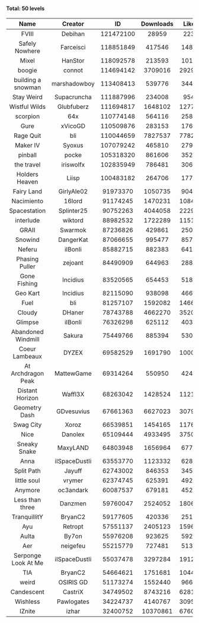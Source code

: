 #### Total: 50 levels

| Name | Creator | ID | Downloads | Likes |
|:---:|:---:|:---:|:---:|:---:|
| FVIII | Debihan | 121472100 | 28959 | 2234
| Safely Nowhere | Farceisci | 118851849 | 417546 | 14812
| Mixel | HanStor | 118092578 | 213593 | 10195
| boogie | connot | 114694142 | 3709016 | 292902
| building a snowman | marshadowboy | 113408413 | 539776 | 34495
| Stay Weird  | Supacruncha | 111887996 | 234008 | 9548
| Wistful Wilds | Glubfuberz | 111694817 | 1648102 | 127769
| scorpion | 64x | 110774148 | 564116 | 25814
| Gure | xVicoGD | 110509876 | 283153 | 17616
| Rage Quit | bli | 110044659 | 7827537 | 778295
| Maker IV | Syoxus | 107079242 | 465810 | 27974
| pinball | pocke | 105318320 | 861606 | 35201
| the travel | iriswolfx | 102835949 | 786481 | 30625
| Holders Heaven | Liisp | 100483182 | 264706 | 17775
| Fairy Land | GirlyAle02 | 91973370 | 1050735 | 90429
| Nacimiento | 16lord | 91174245 | 1470231 | 108413
| Spacestation | Splinter25 | 90752263 | 4044058 | 222997
| interlude | wiktord | 88982532 | 1722289 | 115134
| GRAII | Swarmok | 87236826 | 429861 | 25003
| Snowind | DangerKat | 87066655 | 995477 | 85738
| Neferu | iIBonIi | 85882715 | 882383 | 64133
| Phasing Puller | zejoant | 84490909 | 644963 | 28800
| Gone Fishing | Incidius | 83520565 | 654453 | 51859
| Geo Kart | Incidius | 82115090 | 938098 | 46600
| Fuel | bli | 81257107 | 1592082 | 146625
| Cloudy | DHaner | 78743788 | 4662270 | 352071
| Glimpse | iIBonIi | 76326298 | 625112 | 40306
| Abandoned Windmill | Sakura | 75449766 | 885394 | 53014
| Coeur Lambeaux | DYZEX | 69582529 | 1691790 | 100074
| At Archdragon Peak | MattewGame | 69314264 | 550950 | 42402
| Distant Horizon | Waffl3X | 68263042 | 1428524 | 112123
| Geometry Dash | GDvesuvius | 67661363 | 6627023 | 307916
| Swag City | Xoroz | 66539851 | 1454165 | 117610
| Nice | Danolex | 65109444 | 4933495 | 375015
| Sneaky Snake | MaxyLAND | 64803948 | 1656964 | 67729
| Anna | iISpaceDustIi | 63553770 | 1123332 | 62849
| Split Path | Jayuff | 62743002 | 846353 | 34582
| little soul | vrymer | 62374745 | 625391 | 49289
| Anymore | oc3andark | 60087537 | 679181 | 45277
| Less than three | Danzmen | 59760047 | 2524052 | 180658
| TranquillitY | BryanC2 | 59177605 | 420336 | 25158
| Ayu | Retropt | 57551137 | 2405123 | 159676
| Aulta | By7on | 55976208 | 923625 | 59228
| Aer | neigefeu | 55215779 | 727481 | 51351
| Serponge Look At Me | iISpaceDustIi | 55037478 | 3297284 | 191210
|  TIA | BryanC2 | 54664621 | 1751681 | 104485
| weird | OSIRIS GD | 51173274 | 1552440 | 96638
| Candescent | CastriX | 34749502 | 8743216 | 628133
| Wishless | Pawlogates | 34224737 | 4140767 | 309561
| IZnite | izhar | 32400752 | 10370861 | 676010
